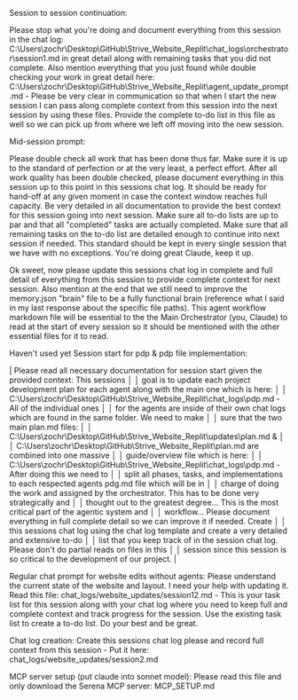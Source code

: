 Session to session continuation: 

Please stop what you're doing and document everything from this session in the chat log: C:\Users\zochr\Desktop\GitHub\Strive_Website_Replit\chat_logs\orchestrator\session1.md in great detail along with remaining tasks that you did not complete. Also mention everything that you just found while double checking your work in great detail here: C:\Users\zochr\Desktop\GitHub\Strive_Website_Replit\agent_update_prompt.md - Please be very clear in communication so that when I start the new session I can pass along complete context from this session into the next session by using these files. Provide the complete to-do list in this file as well so we can pick up from where we left off moving into the new session.

Mid-session prompt: 

Please double check all work that has been done thus far. Make sure it is up to the standard of perfection or at the very least, a perfect effort. After all work quality has been double checked, please document everything in this session up to this point in this sessions chat log. It should be ready for hand-off at any given moment in case the context window reaches full capacity. Be very detailed in all documentation to provide the best context for this session going into next session. Make sure all to-do lists are up to par and that all "completed" tasks are actually completed. Make sure that all remaining tasks on the to-do list are detailed enough to continue into next session if needed. This standard should be kept in every single session that we have with no exceptions. You're doing great Claude, keep it up.

Ok sweet, now please update this sessions chat log in complete and full detail of everything from this session to provide complete context for next session. Also mention at the end that we still need to improve the memory.json "brain" file to be a fully functional brain (reference what I said in my last response about the specific file paths). This agent workflow markdown file will be essential to the the Main Orchestrator (you, Claude) to read at the start of every session so it should be mentioned with the other essential files for it to read.

Haven't used yet Session start for pdp & pdp file implementation: 

| Please read all necessary documentation for session start given the provided context: This sessions │ │ goal is to update each project development plan for each agent along with the main one which is here: │ │ C:\Users\zochr\Desktop\GitHub\Strive_Website_Replit\chat_logs\pdp.md - All of the individual ones │ │ for the agents are inside of their own chat logs which are found in the same folder. We need to make │ │ sure that the two main plan.md files: │ │ C:\Users\zochr\Desktop\GitHub\Strive_Website_Replit\updates\plan.md & │ │ C:\Users\zochr\Desktop\GitHub\Strive_Website_Replit\plan.md are combined into one massive │ │ guide/overview file which is here: │ │ C:\Users\zochr\Desktop\GitHub\Strive_Website_Replit\chat_logs\pdp.md - After doing this we need to │ │ split all phases, tasks, and implementations to each respected agents pdg.md file which will be in │ │ charge of doing the work and assigned by the orchestrator. This has to be done very strategically and │ │ thought out to the greatest degree... This is the most critical part of the agentic system and │ │ workflow... Please document everything in full complete detail so we can improve it if needed. Create │ │ this sessions chat log using the chat log template and create a very detailed and extensive to-do │ │ list that you keep track of in the session chat log. Please don't do partial reads on files in this │ │ session since this session is so critical to the development of our project. |


Regular chat prompt for website edits without agents:
Please understand the current state of the website and layout. I need your help with updating it. Read this file: chat_logs/website_updates/session12.md - This is your task list for this session along with your chat log where you need to keep full and complete context and track progress for the session. Use the existing task list to create a to-do list. Do your best and be great.

Chat log creation:
Create this sessions chat log please and record full context from this session - Put it here: chat_logs/website_updates/session2.md

MCP server setup (put claude into sonnet model):
Please read this file and only download the Serena MCP server: MCP_SETUP.md